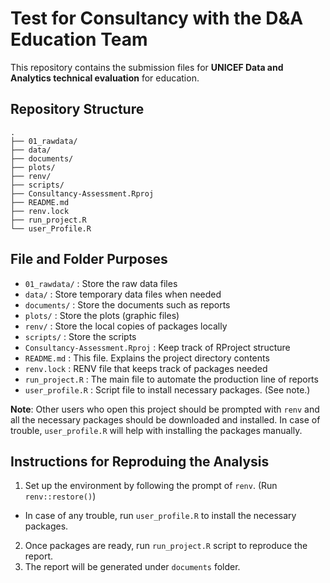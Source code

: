 # Test for Consultancy with the D&A Education Team

This repository contains the submission files for **UNICEF Data and Analytics technical evaluation** for education.

## Repository Structure

    .
    ├── 01_rawdata/
    ├── data/
    ├── documents/
    ├── plots/
    ├── renv/
    ├── scripts/
    ├── Consultancy-Assessment.Rproj
    ├── README.md
    ├── renv.lock
    ├── run_project.R
    └── user_Profile.R

## File and Folder Purposes 

- `01_rawdata/` : Store the raw data files
- `data/`       : Store temporary data files when needed
- `documents/`  : Store the documents such as reports
- `plots/`      : Store the plots (graphic files)
- `renv/`       : Store the local copies of packages locally
- `scripts/`    : Store the scripts
- `Consultancy-Assessment.Rproj`  : Keep track of RProject structure
- `README.md`   : This file. Explains the project directory contents
- `renv.lock`   : RENV file that keeps track of packages needed
- `run_project.R`   : The main file to automate the production line of reports
- `user_profile.R`  : Script file to install necessary packages. (See note.)

**Note**: Other users who open this project should be prompted with `renv` and
all the necessary packages should be downloaded and installed. In case of
trouble, `user_profile.R` will help with installing the packages manually.

## Instructions for Reproduing the Analysis

1. Set up the environment by following the prompt of `renv`. (Run `renv::restore()`)
  - In case of any trouble, run `user_profile.R` to install the necessary packages.
2. Once packages are ready, run `run_project.R` script to reproduce the report.
4. The report will be generated under `documents` folder.
